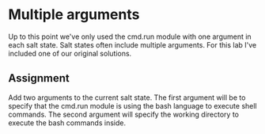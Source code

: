 # Multiple arguments

Up to this point we've only used the cmd.run module with one argument in each salt state. Salt states often include multiple arguments. For this lab I've included one of our original solutions. 

## Assignment

Add two arguments to the current salt state. The first argument will be to specify that the cmd.run module is using the bash language to execute shell commands. The second argument will specify the working directory to execute the bash commands inside. 
